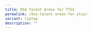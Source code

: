 ```yaml
---
title: DSA Talent Areas for YTSS
permalink: /dsa-talent-areas-for-ytss/
variant: tiptap
description: ""
---
```

